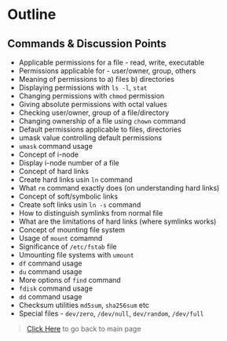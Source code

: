 # Outline

## Commands & Discussion Points

* Applicable permissions for a file - read, write, executable
* Permissions applicable for - user/owner, group, others
* Meaning of permissions to a) files b) directories
* Displaying permissions with `ls -l`, `stat`
* Changing permissions with `chmod` permission
* Giving absolute permissions with octal values
* Checking user/owner, group of a file/directory
* Changing ownership of a file using `chown` command
* Default permissions applicable to files, directories
* umask value controlling default permissions
* `umask` command usage
* Concept of i-node
* Display i-node number of a file
* Concept of hard links
* Create hard links usin `ln` command
* What `rm` command exactly does (on understanding hard links)
* Concept of soft/symbolic links
* Create soft links usin `ln -s` command
* How to distinguish symlinks from normal file
* What are the limitations of hard links (where symlinks works)
* Concept of mounting file system
* Usage of `mount` comamnd
* Significance of `/etc/fstab` file
* Umounting file systems with `umount`
* `df` command usage
* `du` command usage
* More options of `find` command
* `fdisk` command usage
* `dd` command usage
* Checksum utilities `md5sum`, `sha256sum` etc
* Special files - `dev/zero`, `/dev/null`, `dev/random`, `/dev/full`

> [Click Here](README.md) to go back to main page
